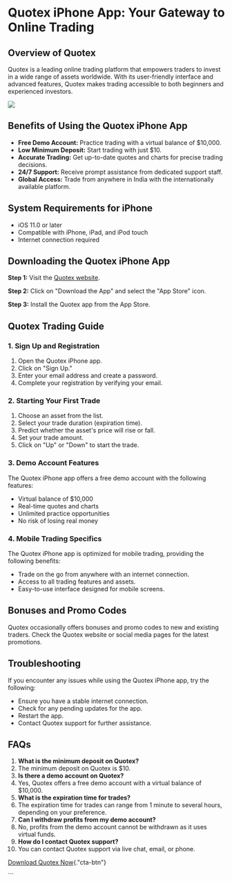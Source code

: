 # Quotex iPhone App: Your Gateway to Online Trading

## Overview of Quotex

Quotex is a leading online trading platform that empowers traders to
invest in a wide range of assets worldwide. With its user-friendly
interface and advanced features, Quotex makes trading accessible to both
beginners and experienced investors.

[![](https://static.quotex.io/files/1_en/300_250.jpg)](https://traff.sbs/brokerqxsignupf)

## Benefits of Using the Quotex iPhone App

-   **Free Demo Account:** Practice trading with a virtual balance of
    \$10,000.
-   **Low Minimum Deposit:** Start trading with just \$10.
-   **Accurate Trading:** Get up-to-date quotes and charts for precise
    trading decisions.
-   **24/7 Support:** Receive prompt assistance from dedicated support
    staff.
-   **Global Access:** Trade from anywhere in India with the
    internationally available platform.

## System Requirements for iPhone

-   iOS 11.0 or later
-   Compatible with iPhone, iPad, and iPod touch
-   Internet connection required

## Downloading the Quotex iPhone App

**Step 1:** Visit the [Quotex
website](\%22https://traff.sbs/quotexonelink\%22).

**Step 2:** Click on "Download the App" and select the "App
Store" icon.

**Step 3:** Install the Quotex app from the App Store.

## Quotex Trading Guide

### 1. Sign Up and Registration

1.  Open the Quotex iPhone app.
2.  Click on "Sign Up."
3.  Enter your email address and create a password.
4.  Complete your registration by verifying your email.

### 2. Starting Your First Trade

1.  Choose an asset from the list.
2.  Select your trade duration (expiration time).
3.  Predict whether the asset\'s price will rise or fall.
4.  Set your trade amount.
5.  Click on "Up" or "Down" to start the trade.

### 3. Demo Account Features

The Quotex iPhone app offers a free demo account with the following
features:

-   Virtual balance of \$10,000
-   Real-time quotes and charts
-   Unlimited practice opportunities
-   No risk of losing real money

### 4. Mobile Trading Specifics

The Quotex iPhone app is optimized for mobile trading, providing the
following benefits:

-   Trade on the go from anywhere with an internet connection.
-   Access to all trading features and assets.
-   Easy-to-use interface designed for mobile screens.

## Bonuses and Promo Codes

Quotex occasionally offers bonuses and promo codes to new and existing
traders. Check the Quotex website or social media pages for the latest
promotions.

## Troubleshooting

If you encounter any issues while using the Quotex iPhone app, try the
following:

-   Ensure you have a stable internet connection.
-   Check for any pending updates for the app.
-   Restart the app.
-   Contact Quotex support for further assistance.

## FAQs

1.  **What is the minimum deposit on Quotex?**
2.  The minimum deposit on Quotex is \$10.
3.  **Is there a demo account on Quotex?**
4.  Yes, Quotex offers a free demo account with a virtual balance of
    \$10,000.
5.  **What is the expiration time for trades?**
6.  The expiration time for trades can range from 1 minute to several
    hours, depending on your preference.
7.  **Can I withdraw profits from my demo account?**
8.  No, profits from the demo account cannot be withdrawn as it uses
    virtual funds.
9.  **How do I contact Quotex support?**
10. You can contact Quotex support via live chat, email, or phone.




[Download Quotex
Now](\%22https://traff.sbs/quotexonelink\%22){."cta-btn"}




\`\`\`


